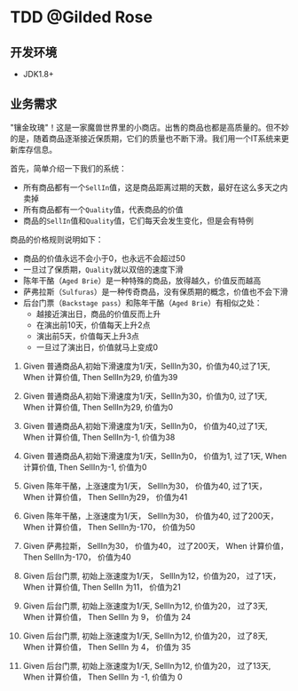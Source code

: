 # TDD @Gilded Rose


## 开发环境
 - JDK1.8+
 
## 业务需求

"镶金玫瑰"！这是一家魔兽世界里的小商店。出售的商品也都是高质量的。但不妙的是，随着商品逐渐接近保质期，它们的质量也不断下滑。我们用一个IT系统来更新库存信息。

首先，简单介绍一下我们的系统：

- 所有商品都有一个`SellIn`值，这是商品距离过期的天数，最好在这么多天之内卖掉
- 所有商品都有一个`Quality`值，代表商品的价值
- 商品的`SellIn`值和`Quality`值，它们每天会发生变化，但是会有特例


商品的价格规则说明如下：

- 商品的价值永远不会小于0，也永远不会超过50
- 一旦过了保质期，`Quality`就以双倍的速度下滑
- 陈年干酪（`Aged Brie`）是一种特殊的商品，放得越久，价值反而越高
- 萨弗拉斯（`Sulfuras`）是一种传奇商品，没有保质期的概念，价值也不会下滑
- 后台门票（`Backstage pass`）和陈年干酪（`Aged Brie`）有相似之处：
	- 越接近演出日，商品的价值反而上升
	- 在演出前10天，价值每天上升2点
	- 演出前5天，价值每天上升3点
	- 一旦过了演出日，价值就马上变成0

1. Given 普通商品A,初始下滑速度为1/天，SellIn为30，价值为40,过了1天, When 计算价值, Then SellIn为29, 价值为39  
2. Given 普通商品A,初始下滑速度为1/天，SellIn为30，价值为0, 过了1天, When 计算价值, Then SellIn为29, 价值为0  
3. Given 普通商品A,初始下滑速度为1/天，SellIn为0， 价值为40,过了1天, When 计算价值, Then SellIn为-1, 价值为38
4. Given 普通商品A,初始下滑速度为1/天，SellIn为0， 价值为1, 过了1天, When 计算价值, Then SellIn为-1, 价值为0

3. Given 陈年干酪，上涨速度为1/天， SellIn为30， 价值为40, 过了1天， When 计算价值， Then SellIn为29， 价值为41
4. Given 陈年干酪，上涨速度为1/天， SellIn为30， 价值为40, 过了200天， When 计算价值， Then SellIn为-170， 价值为50

5. Given 萨弗拉斯， SellIn为30， 价值为40， 过了200天， When 计算价值， Then SellIn为-170， 价值为40

6. Given 后台门票, 初始上涨速度为1/天， SellIn为12，价值为20， 过了1天， When 计算价值, Then SellIn 为11， 价值为21
7. Given 后台门票, 初始上涨速度为1/天, SellIn为12,  价值为20， 过了3天, When 计算价值， Then SellIn 为 9， 价值为 24
8. Given 后台门票, 初始上涨速度为1/天, SellIn为12,  价值为20， 过了8天, When 计算价值， Then SellIn 为 4， 价值为 35
9. Given 后台门票, 初始上涨速度为1/天, SellIn为12,  价值为20， 过了13天, When 计算价值， Then SellIn 为 -1, 价值为 0




